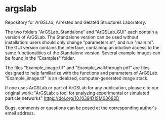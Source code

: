 # argslab
Repository for ArGSLab, Arrested and Gelated Structures Laboratory.

The two folders "ArGSLab_Standalone" and "ArGSLab_GUI" each contain a version of ArGSLab. The Standalone version can be used without installation: users should only change "parameters.m", and run "main.m". The GUI version contains the interface, containing an intuitive access to the same functionalities of the Standalone version. Several example images can be found in the "Examples" folder.

The files "Example_image.tif" and "Example_walkthrough.pdf" are files designed to help familiarize with the functions and parameters of ArGSLab. "Example_image.tif" is an idealized, computer-generated image stack.

If one uses ArGSLab or part of ArGSLab for any publication, please cite our original work:
"ArGSLab: a tool for analyzing experimental or simulated particle networks"
https://doi.org/10.1039/D1SM00692D

Bugs, comments or questions can be posed at the corresponding author's email address. 
